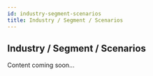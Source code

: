 ```yaml
---
id: industry-segment-scenarios
title: Industry / Segment / Scenarios
---
```


## Industry / Segment / Scenarios

Content coming soon...